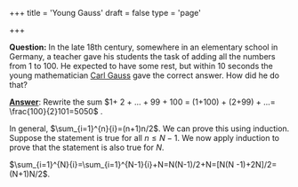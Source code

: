 +++
title = 'Young Gauss'
draft = false
type = 'page'

+++

**Question:** In the late 18th century, somewhere in an elementary school in Germany, a teacher gave his students the task of adding all the numbers from 1 to 100. He expected to have some rest, but within 10 seconds the young mathematician [Carl Gauss](https://en.wikipedia.org/wiki/Carl_Friedrich_Gauss) gave the correct answer. How did he do that?

[**Answer**](/puzzles/gauss_answer/):  Rewrite the sum $1+ 2 + ... + 99 + 100 = (1+100) + (2+99) + ...= \frac{100}{2}101=5050$ .

In general, $\sum_{i=1}^{n}{i}=(n+1)n/2$. We can prove this using induction. Suppose the statement is true for all $n\leq N-1$. We now apply induction to prove that the statement is also true for $N$. 

$\sum_{i=1}^{N}{i}=\sum_{i=1}^{N-1}{i}+N=N(N-1)/2+N=[N(N -1)+2N]/2=(N+1)N/2$.



